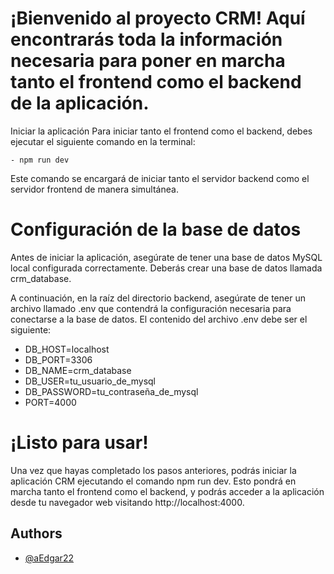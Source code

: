 # ¡Bienvenido al proyecto CRM! Aquí encontrarás toda la información necesaria para poner en marcha tanto el frontend como el backend de la aplicación.

Iniciar la aplicación
Para iniciar tanto el frontend como el backend, debes ejecutar el siguiente comando en la terminal:

    - npm run dev
    
Este comando se encargará de iniciar tanto el servidor backend como el servidor frontend de manera simultánea.

# Configuración de la base de datos
Antes de iniciar la aplicación, asegúrate de tener una base de datos MySQL local configurada correctamente. Deberás crear una base de datos llamada crm_database.

A continuación, en la raíz del directorio backend, asegúrate de tener un archivo llamado .env que contendrá la configuración necesaria para conectarse a la base de datos. El contenido del archivo .env debe ser el siguiente:

 - DB_HOST=localhost
- DB_PORT=3306
 - DB_NAME=crm_database
- DB_USER=tu_usuario_de_mysql
- DB_PASSWORD=tu_contraseña_de_mysql
- PORT=4000

# ¡Listo para usar!
Una vez que hayas completado los pasos anteriores, podrás iniciar la aplicación CRM ejecutando el comando npm run dev. Esto pondrá en marcha tanto el frontend como el backend, y podrás acceder a la aplicación desde tu navegador web visitando http://localhost:4000.
## Authors

- [@aEdgar22](https://github.com/aEdgar22)

